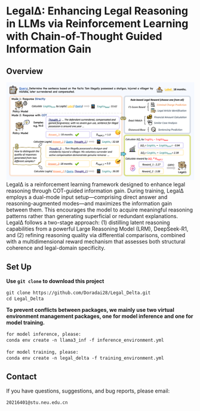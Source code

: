 # Legal&Delta;: Enhancing Legal Reasoning in LLMs via Reinforcement Learning with Chain-of-Thought Guided Information Gain
## Overview
![](figs/main.png)
Legal&Delta; is a reinforcement learning framework designed to enhance legal reasoning through COT-guided information gain. During training, Legal&Delta; employs a dual-mode input setup—comprising direct answer and reasoning-augmented modes—and maximizes the information gain between them. This encourages the model to acquire meaningful reasoning patterns rather than generating superficial or redundant explanations.
Legal&Delta; follows a two-stage approach: (1) distilling latent reasoning capabilities from a powerful Large Reasoning Model (LRM), DeepSeek-R1, and (2) refining reasoning quality via differential comparisons, combined with a multidimensional reward mechanism that assesses both structural coherence and legal-domain specificity.
## Set Up
**Use `git clone` to download this project**
```
git clone https://github.com/Doradai28/Legal_Delta.git
cd Legal_Delta
```
**To prevent conflicts between packages, we mainly use two virtual environment management packages, one for model inference and one for model training.**

```
for model inference, please:
conda env create -n llama3_inf -f inference_environment.yml

for model training, please:
conda env create -n legal_delta -f training_environment.yml
```
## Contact
If you have questions, suggestions, and bug reports, please email:
```
20216401@stu.neu.edu.cn 
```
